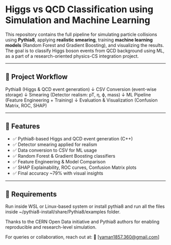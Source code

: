# Higgs vs QCD Classification using Simulation and Machine Learning

This repository contains the full pipeline for simulating particle collisions using **Pythia8**, applying **realistic smearing**, training **machine learning models** (Random Forest and Gradient Boosting), and visualizing the results. The goal is to classify Higgs boson events from QCD background using ML, as a part of a research-oriented physics-CS integration project.

---

## 📌 Project Workflow

Pythia8 (Higgs & QCD event generation)
↓
CSV Conversion (event-wise storage)
↓
Smearing (Detector realism: pT, η, ϕ, mass)
↓
ML Pipeline (Feature Engineering + Training)
↓
Evaluation & Visualization (Confusion Matrix, ROC, SHAP)


---


## 🚀 Features

- ✅ Pythia8-based Higgs and QCD event generation (C++)
- ✅ Detector smearing applied for realism
- ✅ Data conversion to CSV for ML usage
- ✅ Random Forest & Gradient Boosting classifiers
- ✅ Feature Engineering & Model Comparison
- ✅ SHAP Explainability, ROC curves, Confusion Matrix plots
- ✅ Final accuracy ~79% with visual insights



---

##  🧪 Requirements

Run inside WSL or Linux-based system or install pythia8 and run all the files inside ~/pythia8-install/share/Pythia8/examples  folder.


Thanks to the CERN Open Data initiative and Pythia8 authors for enabling reproducible and research-level simulation.


For queries or collaboration, reach out at:
📩 [yaman1857.360@gmail.com]
